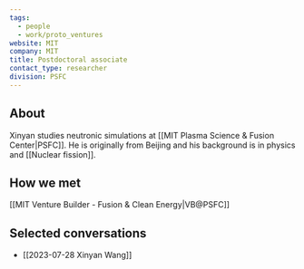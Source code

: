 ```yaml
---
tags:
  - people
  - work/proto_ventures
website: MIT
company: MIT
title: Postdoctoral associate
contact_type: researcher
division: PSFC
---
```

## About
Xinyan studies neutronic simulations at [[MIT Plasma Science & Fusion Center|PSFC]]. He is originally from Beijing and his background is in physics and [[Nuclear fission]].
## How we met
[[MIT Venture Builder - Fusion & Clean Energy|VB@PSFC]]
## Selected conversations
- [[2023-07-28 Xinyan Wang]]